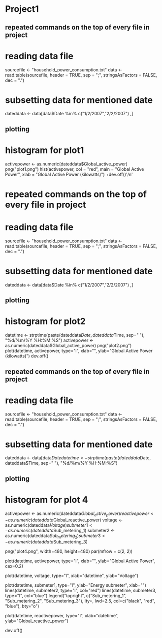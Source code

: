 # Project1
## repeated commands on the top of every file in project
# reading data file
sourcefile <- "household_power_consumption.txt"
data <- read.table(sourcefile, header = TRUE, sep = ";", stringsAsFactors = FALSE, dec = ".")

# subsetting data for mentioned date
dateddata <- data[data$Date %in% c("1/2/2007","2/2/2007") ,]

## plotting

# histogram for plot1
activepower <- as.numeric(dateddata$Global_active_power)
png("plot1.png")
hist(activepower, col = "red", main = "Global Active Power", xlab = "Global Active Power (kilowatts)")
+dev.off()'/n'


# repeated commands on the top of every file in project
# reading data file
sourcefile <- "household_power_consumption.txt"
data <- read.table(sourcefile, header = TRUE, sep = ";", stringsAsFactors = FALSE, dec = ".")

# subsetting data for mentioned date
dateddata <- data[data$Date %in% c("1/2/2007","2/2/2007") ,]

## plotting
# histogram for plot2

datetime <- strptime(paste(dateddata$Date, dateddata$Time, sep=" "), "%d/%m/%Y %H:%M:%S") 
activepower <- as.numeric(dateddata$Global_active_power)
png("plot2.png")
plot(datetime, activepower, type="l", xlab="", ylab="Global Active Power (kilowatts)")
dev.off() 

## repeated commands on the top of every file in project
# reading data file
sourcefile <- "household_power_consumption.txt"
data <- read.table(sourcefile, header = TRUE, sep = ";", stringsAsFactors = FALSE, dec = ".")

# subsetting data for mentioned date
dateddata <- data[data$Date %in% c("1/2/2007","2/2/2007") ,]
datetime <- strptime(paste(dateddata$Date, dateddata$Time, sep=" "), "%d/%m/%Y %H:%M:%S") 



## plotting
# histogram for plot 4

activepower <- as.numeric(dateddata$Global_active_power)
reactivepower <- as.numeric(dateddata$Global_reactive_power)
voltage <- as.numeric(dateddata$Voltage)
submeter1 <- as.numeric(dateddata$Sub_metering_1)
submeter2 <- as.numeric(dateddata$Sub_metering_2)
submeter3 <- as.numeric(dateddata$Sub_metering_3)


png("plot4.png", width=480, height=480)
par(mfrow = c(2, 2)) 

plot(datetime, activepower, type="l", xlab="", ylab="Global Active Power", cex=0.2)

plot(datetime, voltage, type="l", xlab="datetime", ylab="Voltage")

plot(datetime, submeter1, type="l", ylab="Energy submeter", xlab="")
lines(datetime, submeter2, type="l", col="red")
lines(datetime, submeter3, type="l", col="blue")
legend("topright", c("Sub_metering_1", "Sub_metering_2", "Sub_metering_3"), lty=, lwd=2.5, col=c("black", "red", "blue"), bty="o")

plot(datetime, reactivepower, type="l", xlab="datetime", ylab="Global_reactive_power")

dev.off() 
 
